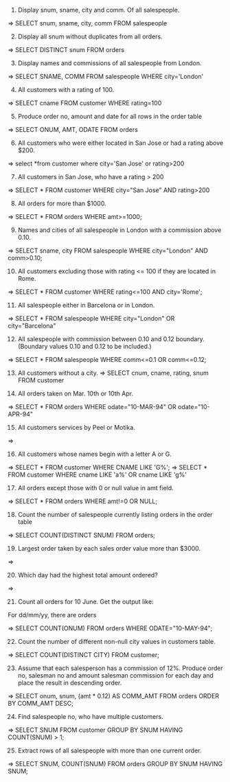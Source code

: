 
1) Display snum, sname, city and comm. Of all salespeople.

=> SELECT snum, sname, city, comm FROM salespeople

2) Display all snum without duplicates from all orders.

=> SELECT DISTINCT snum FROM orders

3) Display names and commissions of all salespeople from London.

=> SELECT SNAME, COMM FROM salespeople WHERE city='London'

4) All customers with a rating of 100.

=> SELECT cname FROM customer WHERE rating=100

5) Produce order no, amount and date for all rows in the order table

=> SELECT ONUM, AMT, ODATE FROM orders

6) All customers who were either located in San Jose or had a rating above $200.

=> select *from customer where city='San Jose' or rating>200

7) All customers in San Jose, who have a rating > 200

=> SELECT * FROM customer WHERE city="San Jose" AND rating>200

8) All orders for more than $1000.

=> SELECT * FROM orders WHERE amt>=1000;

9) Names and cities of all salespeople in London with a commission above 0.10.

=> SELECT sname, city FROM salespeople WHERE city="London" AND comm>0.10;

10) All customers excluding those with rating <= 100 if they are located in Rome.

=> SELECT * FROM customer WHERE rating<=100 AND city='Rome';

11) All salespeople either in Barcelona or in London.

=> SELECT * FROM salespeople WHERE city="London" OR city="Barcelona"

12) All salespeople with commission between 0.10 and 0.12 boundary. (Boundary values 0.10
and 0.12 to be included.)

=> SELECT * FROM salespeople WHERE comm<=0.1 OR comm<=0.12;

13) All customers without a city.
=> SELECT cnum, cname, rating, snum FROM customer

14) All orders taken on Mar. 10th or 10th Apr.

=> SELECT * FROM orders WHERE odate="10-MAR-94" OR odate="10-APR-94"

15) All customers services by Peel or Motika.

=> 

16) All customers whose names begin with a letter A or G.

=> SELECT * FROM customer WHERE CNAME LIKE 'G%';
=> SELECT * FROM customer WHERE cname LIKE 'a%' OR cname LIKE 'g%'

17) All orders except those with 0 or null value in amt field.

=> SELECT * FROM orders WHERE amt!=0 OR NULL;

18) Count the number of salespeople currently listing orders in the order table

=> SELECT COUNT(DISTINCT SNUM) FROM orders;

19) Largest order taken by each sales order value more than $3000.

=>

20) Which day had the highest total amount ordered?

=>

21) Count all orders for 10 June.
Get the output like:

For dd/mm/yy, there are orders

=> SELECT COUNT(ONUM) FROM orders WHERE ODATE="10-MAY-94";

22) Count the number of different non-null city values in customers table.

=> SELECT COUNT(DISTINCT CITY) FROM customer;

23) Assume that each salesperson has a commission of 12%. Produce order no, salesman no
and amount salesman commission for each day and place the result in descending order.

=> SELECT onum, snum, (amt * 0.12) AS COMM_AMT FROM orders ORDER BY COMM_AMT DESC;

24) Find salespeople no, who have multiple customers.

=> SELECT SNUM FROM customer GROUP BY SNUM HAVING COUNT(SNUM) > 1;

25) Extract rows of all salespeople with more than one current order.

=> SELECT SNUM, COUNT(SNUM) FROM orders GROUP BY SNUM HAVING SNUM;